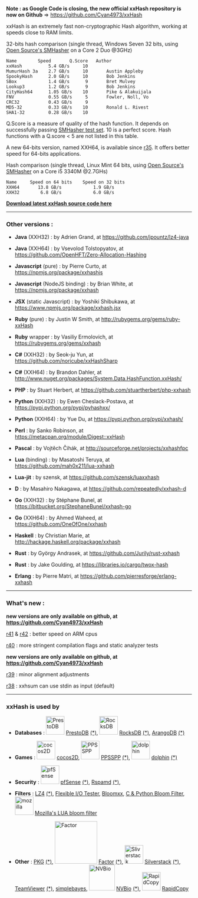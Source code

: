 **Note : as Google Code is closing, the new official xxHash repository is now on Github** => https://github.com/Cyan4973/xxHash

xxHash is an extremely fast non-cryptographic Hash algorithm, working at speeds close to RAM limits.

32-bits hash comparison (single thread, Windows Seven 32 bits, using [Open Source's SMHasher](http://code.google.com/p/smhasher/wiki/SMHasher) on a Core 2 Duo @3GHz)

```
Name		Speed       Q.Score   Author
xxHash          5.4 GB/s     10
MumurHash 3a    2.7 GB/s     10       Austin Appleby
SpookyHash      2.0 GB/s     10       Bob Jenkins
SBox            1.4 GB/s      9       Bret Mulvey
Lookup3         1.2 GB/s      9       Bob Jenkins
CityHash64      1.05 GB/s    10       Pike & Alakuijala
FNV             0.55 GB/s     5       Fowler, Noll, Vo
CRC32           0.43 GB/s     9
MD5-32          0.33 GB/s    10       Ronald L. Rivest
SHA1-32         0.28 GB/s    10
```

Q.Score is a measure of quality of the hash function.
It depends on successfully passing [SMHasher test set](http://code.google.com/p/smhasher/wiki/SMHasher).
10 is a perfect score.
Hash functions with a Q.score < 5 are not listed in this table.

A new 64-bits version, named XXH64, is available since [r35](https://code.google.com/p/xxhash/source/detail?r=35). It offers better speed for 64-bits applications.

Hash comparison (single thread, Linux Mint 64 bits, using [Open Source's SMHasher](http://code.google.com/p/smhasher/wiki/SMHasher) on a Core i5 3340M @2.7GHs)
```
Name     Speed on 64 bits    Speed on 32 bits
XXH64       13.8 GB/s            1.9 GB/s       
XXH32        6.8 GB/s            6.0 GB/s
```

**[Download latest xxHash source code here](https://github.com/Cyan4973/xxHash/releases/latest)**


---


### Other versions : ###

  * **Java** (XXH32) : by Adrien Grand, at https://github.com/jpountz/lz4-java

  * **Java** (XXH64) : by Vsevolod Tolstopyatov, at https://github.com/OpenHFT/Zero-Allocation-Hashing

  * **Javascript** (pure) : by Pierre Curto, at https://npmjs.org/package/xxhashjs

  * **Javascript** (NodeJS binding) : by Brian White, at https://npmjs.org/package/xxhash

  * **JSX** (static Javascript) : by Yoshiki Shibukawa, at https://www.npmjs.org/package/xxhash.jsx

  * **Ruby** (pure) : by Justin W Smith, at http://rubygems.org/gems/ruby-xxHash

  * **Ruby** wrapper : by Vasiliy Ermolovich, at https://rubygems.org/gems/xxhash

  * **C#** (XXH32) : by Seok-ju Yun, at https://github.com/noricube/xxHashSharp

  * **C#** (XXH64) : by Brandon Dahler, at http://www.nuget.org/packages/System.Data.HashFunction.xxHash/

  * **PHP** : by Stuart Herbert, at https://github.com/stuartherbert/php-xxhash

  * **Python** (XXH32) : by Ewen Cheslack-Postava, at https://pypi.python.org/pypi/pyhashxx/

  * **Python** (XXH64) : by Yue Du, at https://pypi.python.org/pypi/xxhash/

  * **Perl** : by Sanko Robinson, at https://metacpan.org/module/Digest::xxHash

  * **Pascal** : by Vojtěch Čihák, at http://sourceforge.net/projects/xxhashfpc

  * **Lua** (binding) : by Masatoshi Teruya, at https://github.com/mah0x211/lua-xxhash

  * **Lua-jit** : by szensk, at https://github.com/szensk/luaxxhash

  * **D** : by Masahiro Nakagawa, at https://github.com/repeatedly/xxhash-d

  * **Go** (XXH32) : by Stéphane Bunel, at https://bitbucket.org/StephaneBunel/xxhash-go

  * **Go** (XXH64) : by Ahmed Waheed, at https://github.com/OneOfOne/xxhash

  * **Haskell** : by Christian Marie, at http://hackage.haskell.org/package/xxhash

  * **Rust** : by György Andrasek, at https://github.com/Jurily/rust-xxhash

  * **Rust** : by Jake Goulding, at https://libraries.io/cargo/twox-hash

  * **Erlang** : by Pierre Matri, at https://github.com/pierresforge/erlang-xxhash



---


### What's new : ###

**new versions are only available on github, at https://github.com/Cyan4973/xxHash**

[r41](https://code.google.com/p/xxhash/source/detail?r=41) & [r42](https://code.google.com/p/xxhash/source/detail?r=42) : better speed on ARM cpus

[r40](https://code.google.com/p/xxhash/source/detail?r=40) : more stringent compilation flags and static analyzer tests

**new versions are only available on github, at https://github.com/Cyan4973/xxHash**

[r39](https://code.google.com/p/xxhash/source/detail?r=39) : minor alignment adjustments

[r38](https://code.google.com/p/xxhash/source/detail?r=38) : xxhsum can use stdin as input (default)



---


### xxHash is used by ###

  * **Databases** : <img src='https://dl.dropboxusercontent.com/u/59565338/Images/PrestoDB_logo.png' alt='PrestoDB' height='50' /> [PrestoDB](http://prestodb.io/) [(\*)](https://github.com/facebook/presto/commit/87cb4f2ba8a57a3edb6e4d5a89658b6a3191b3e7), <img src='https://fbcdn-dragon-a.akamaihd.net/hphotos-ak-ash3/t39.2365-6/851565_684758381542082_1107415997_n.png' alt='RocksDB' height='50' /> [RocksDB](http://rocksdb.org/) [(\*)](https://github.com/facebook/rocksdb/pull/87), [ArangoDB](https://www.arangodb.org/) [(\*)](http://fossies.org/dox/ArangoDB-2.1.2/xxhash_8h.html)

  * **Games** : <img src='http://www.cocos2d-x.org/attachments/709/cocos2dx_portrait.png' alt='cocos2D' height='50' /> [cocos2D](http://www.cocos2d.org/), <img src='http://upload.wikimedia.org/wikipedia/commons/thumb/d/dc/PPSSPP_logo.svg/512px-PPSSPP_logo.svg.png' alt='PPSSPP' height='50' /> [PPSSPP](http://ppsspp.org/) [(\*)](https://github.com/hrydgard/ppsspp/blob/master/ext/xxhash.h), <img src='http://i.imgur.com/rPAnDs2.png' alt='dolphin' height='50' /> [dolphin](https://dolphin-emu.org) [(\*)](https://github.com/dolphin-emu/dolphin/tree/master/Externals/xxhash)

  * **Security** : <img src='http://cdn1.itcentralstation.com/vendors/logos/original/pfsense-logo-chopped_reasonably_small.png?1371111700' alt='pfSense' height='50' /> [pfSense](https://www.pfsense.org/) [(\*)](https://doc.pfsense.org/index.php/2.2_New_Features_and_Changes#OS_Changes), [Rspamd](https://rspamd.com/) [(\*)](https://github.com/vstakhov/rspamd/tree/master/contrib/xxhash),

  * **Filters** : [LZ4](https://code.google.com/p/lz4/) [(\*)](https://code.google.com/p/lz4/source/browse/#svn%2Ftrunk), [Flexible I/O Tester](http://freecode.com/projects/fio), [Bloomxx](https://npmjs.org/package/bloomxx), [C & Python Bloom Filter](http://devisedbydavid.com/open_source/bloom_filter), <img src='http://upload.wikimedia.org/wikipedia/commons/5/5c/Mozilla_dinosaur_head_logo.png' alt='mozilla' height='50' /> [Mozilla's LUA bloom filter](https://github.com/mozilla-services/lua_bloom_filter)

  * **Other** : [PKG](https://wiki.freebsd.org/pkgng) [(\*)](https://github.com/freebsd/pkg/blob/master/external/libucl/src/xxhash.c), <img src='http://factorcode.org/logo.png' alt='Factor' width='115' /> [Factor](http://factorcode.org/) [(\*)](http://re-factor.blogspot.fr/2014/04/checksum-improvements.html), <img src='http://www.jigsaw24.com/news/wp-content/uploads/2013/04/Silverstack_logo.png' alt='Sliverstack' height='50' /> [Silverstack](http://pomfort.com/silverstack/) [(\*)](http://dorkinatent.com/2014/10/10/silverstack-v4-0/), [TeamViewer](http://www.teamviewer.com/) [(\*)](http://fr.scribd.com/doc/252185217/CopyRights-FOR-TEAM-VIEWER#scribd), [simplebayes](https://pypi.python.org/pypi/simplebayes/1.0.1), <img src='http://nvlabs.github.io/nvbio/nvidia_cubes.png' alt='NVBio' width='70' /> [NVBio](http://nvlabs.github.io/nvbio/index.html) [(\*)](http://nvlabs.github.io/nvbio/xxhash_8h_source.html), <img src='http://www.lespace.co.jp/file_bl/rapidcopy/manual/RapidCopyIcon_Mid.jpg' alt='RapidCopy' height='50' /> [RapidCopy](http://www.lespace.co.jp/file_bl/rapidcopy/rapidcopy.html)